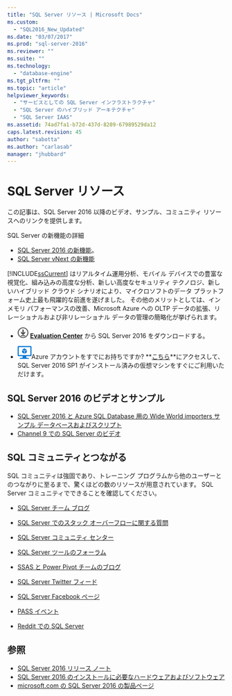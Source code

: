 ```yaml
---
title: "SQL Server リソース | Microsoft Docs"
ms.custom: 
  - "SQL2016_New_Updated"
ms.date: "03/07/2017"
ms.prod: "sql-server-2016"
ms.reviewer: ""
ms.suite: ""
ms.technology: 
  - "database-engine"
ms.tgt_pltfrm: ""
ms.topic: "article"
helpviewer_keywords: 
  - "サービスとしての SQL Server インフラストラクチャ"
  - "SQL Server のハイブリッド アーキテクチャ"
  - "SQL Server IAAS"
ms.assetid: 74ad7fa1-b72d-437d-8209-67989529da12
caps.latest.revision: 45
author: "sabotta"
ms.author: "carlasab"
manager: "jhubbard"
---
```

# SQL Server リソース
  この記事は、SQL Server 2016 以降のビデオ、サンプル、コミュニティ リソースへのリンクを提供します。  
  
 SQL Server の新機能の詳細
 - [SQL Server 2016 の新機能](../sql-server/what-s-new-in-sql-server-2016.md)。
 - [SQL Server vNext の新機能](../sql-server/what-s-new-in-sql-server-vnext.md)  
  
 [!INCLUDE[ssCurrent](../includes/sscurrent-md.md)] はリアルタイム運用分析、モバイル デバイスでの豊富な視覚化、組み込みの高度な分析、新しい高度なセキュリティ テクノロジ、新しいハイブリッド クラウド シナリオにより、マイクロソフトのデータ プラットフォーム史上最も飛躍的な前進を遂げました。 その他のメリットとしては、インメモリ パフォーマンスの改善、Microsoft Azure への OLTP データの拡張、リレーショナルおよび非リレーショナル データの管理の簡略化が挙げられます。  
  
-   [![Evaluation Center からダウンロードする](../analysis-services/media/download.png)](https://www.microsoft.com/en-us/evalcenter/evaluate-sql-server-2016) **[Evaluation Center](https://www.microsoft.com/en-us/evalcenter/evaluate-sql-server-2016)** から SQL Server 2016 をダウンロードする。  
  
- ![Azure Virtual Machine のアイコン](../analysis-services/media/azure-virtual-machine-small.png)Azure アカウントをすでにお持ちですか?  **[こちら](https://azure.microsoft.com/en-us/marketplace/partners/microsoft/sqlserver2016sp1standardwindowsserver2016/)**にアクセスして、SQL Server 2016 SP1 がインストール済みの仮想マシンをすぐにご利用いただけます。 
  
## <a name="sql-server-2016-videos-and-samples"></a>SQL Server 2016 のビデオとサンプル  
- [SQL Server 2016 と Azure SQL Database 用の Wide World importers サンプル データベースおよびスクリプト](https://github.com/Microsoft/sql-server-samples)  
- [Channel 9 での SQL Server のビデオ](https://channel9.msdn.com/Search?term=SQL%20Server%202016)  
  
##  <a name="a-namecommunitya-connect-with-the-sql-community"></a><a name="community"></a> SQL コミュニティとつながる  
 SQL コミュニティは強固であり、トレーニング プログラムから他のユーザーとのつながりに至るまで、驚くほどの数のリソースが用意されています。 SQL Server コミュニティでできることを確認してください。  
  
-   [SQL Server チーム ブログ](http://blogs.technet.com/b/dataplatforminsider/)  
  
-   [SQL Server でのスタック オーバーフローに関する質問](http://stackoverflow.com/questions/tagged/sql-server)  
  
-   [SQL Server コミュニティ センター](http://www.microsoft.com/sqlserver/2008/en/us/community.aspx)  
  
-   [SQL Server ツールのフォーラム](https://social.technet.microsoft.com/Forums/sqlserver/en-US/home?forum=sqltools)  
  
-   [SSAS と Power Pivot チームのブログ](http://blogs.msdn.com/powerpivot/default.aspx)  
  
-   [SQL Server Twitter フィード](http://twitter.com/ms_sql_server)  
  
-   [SQL Server Facebook ページ](http://www.facebook.com/sqlserver)  
  
-   [PASS イベント](http://www.sqlpass.org/Events.aspx)  
  
-   [Reddit での SQL Server](https://www.reddit.com/r/sqlserver)  
  
## <a name="see-also"></a>参照
- [SQL Server 2016 リリース ノート](../sql-server/sql-server-2016-release-notes.md)
- [SQL Server 2016 のインストールに必要なハードウェアおよびソフトウェア](../sql-server/install/hardware-and-software-requirements-for-installing-sql-server-2016.md)
 -  [microsoft.com の SQL Server 2016 の製品ページ](http://www.microsoft.com/en-us/server-cloud/products/sql-server-2016/)  
  
  